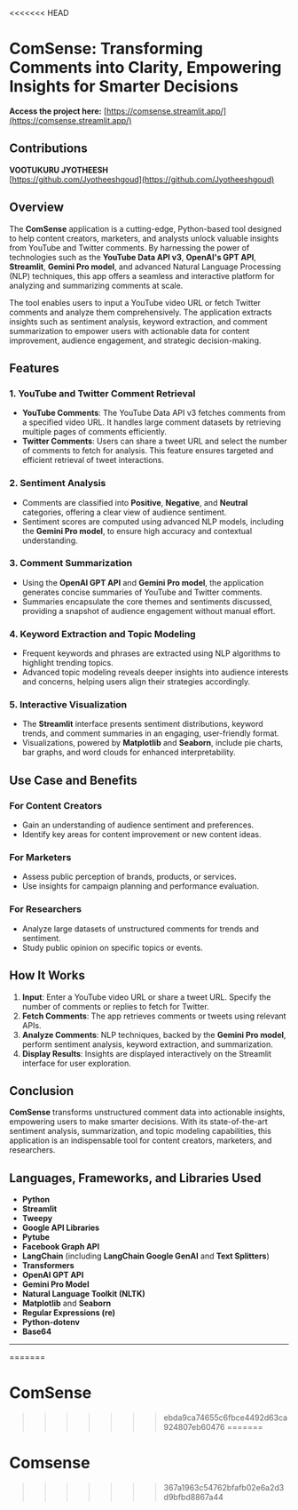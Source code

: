<<<<<<< HEAD



# ComSense: Transforming Comments into Clarity, Empowering Insights for Smarter Decisions  

**Access the project here:** [https://comsense.streamlit.app/](https://comsense.streamlit.app/)  

## Contributions  

**VOOTUKURU JYOTHEESH**  
[https://github.com/Jyotheeshgoud](https://github.com/Jyotheeshgoud)  

## Overview  

The **ComSense** application is a cutting-edge, Python-based tool designed to help content creators, marketers, and analysts unlock valuable insights from YouTube and Twitter comments. By harnessing the power of technologies such as the **YouTube Data API v3**, **OpenAI's GPT API**, **Streamlit**, **Gemini Pro model**, and advanced Natural Language Processing (NLP) techniques, this app offers a seamless and interactive platform for analyzing and summarizing comments at scale.  

The tool enables users to input a YouTube video URL or fetch Twitter comments and analyze them comprehensively. The application extracts insights such as sentiment analysis, keyword extraction, and comment summarization to empower users with actionable data for content improvement, audience engagement, and strategic decision-making.  

## Features  

### 1. **YouTube and Twitter Comment Retrieval**  
   - **YouTube Comments**: The YouTube Data API v3 fetches comments from a specified video URL. It handles large comment datasets by retrieving multiple pages of comments efficiently.  
   - **Twitter Comments**: Users can share a tweet URL and select the number of comments to fetch for analysis. This feature ensures targeted and efficient retrieval of tweet interactions.  

### 2. **Sentiment Analysis**  
   - Comments are classified into **Positive**, **Negative**, and **Neutral** categories, offering a clear view of audience sentiment.  
   - Sentiment scores are computed using advanced NLP models, including the **Gemini Pro model**, to ensure high accuracy and contextual understanding.  

### 3. **Comment Summarization**  
   - Using the **OpenAI GPT API** and **Gemini Pro model**, the application generates concise summaries of YouTube and Twitter comments.  
   - Summaries encapsulate the core themes and sentiments discussed, providing a snapshot of audience engagement without manual effort.  

### 4. **Keyword Extraction and Topic Modeling**  
   - Frequent keywords and phrases are extracted using NLP algorithms to highlight trending topics.  
   - Advanced topic modeling reveals deeper insights into audience interests and concerns, helping users align their strategies accordingly.  

### 5. **Interactive Visualization**  
   - The **Streamlit** interface presents sentiment distributions, keyword trends, and comment summaries in an engaging, user-friendly format.  
   - Visualizations, powered by **Matplotlib** and **Seaborn**, include pie charts, bar graphs, and word clouds for enhanced interpretability.  

## Use Case and Benefits  

### **For Content Creators**  
- Gain an understanding of audience sentiment and preferences.  
- Identify key areas for content improvement or new content ideas.  

### **For Marketers**  
- Assess public perception of brands, products, or services.  
- Use insights for campaign planning and performance evaluation.  

### **For Researchers**  
- Analyze large datasets of unstructured comments for trends and sentiment.  
- Study public opinion on specific topics or events.  

## How It Works  

1. **Input**: Enter a YouTube video URL or share a tweet URL. Specify the number of comments or replies to fetch for Twitter.  
2. **Fetch Comments**: The app retrieves comments or tweets using relevant APIs.  
3. **Analyze Comments**: NLP techniques, backed by the **Gemini Pro model**, perform sentiment analysis, keyword extraction, and summarization.  
4. **Display Results**: Insights are displayed interactively on the Streamlit interface for user exploration.  

## Conclusion  

**ComSense** transforms unstructured comment data into actionable insights, empowering users to make smarter decisions. With its state-of-the-art sentiment analysis, summarization, and topic modeling capabilities, this application is an indispensable tool for content creators, marketers, and researchers.  


## Languages, Frameworks, and Libraries Used  

- **Python**  
- **Streamlit**  
- **Tweepy**  
- **Google API Libraries**  
- **Pytube**  
- **Facebook Graph API**  
- **LangChain** (including **LangChain Google GenAI** and **Text Splitters**)  
- **Transformers**  
- **OpenAI GPT API**  
- **Gemini Pro Model**  
- **Natural Language Toolkit (NLTK)**  
- **Matplotlib** and **Seaborn**  
- **Regular Expressions (re)**  
- **Python-dotenv**  
- **Base64**

---  
=======
# ComSense
>>>>>>> ebda9ca74655c6fbce4492d63ca924807eb60476
=======
# Comsense
>>>>>>> 367a1963c54762bfafb02e6a2d3d9bfbd8867a44
